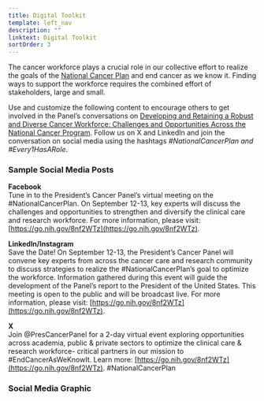 ```yaml
---
title: Digital Toolkit
template: left_nav
description: ""
linktext: Digital Toolkit
sortOrder: 3
---
```


The cancer workforce plays a crucial role in our collective effort to realize the goals of the [National Cancer Plan](https://nationalcancerplan.cancer.gov/) and end cancer as we know it. Finding ways to support the workforce requires the combined effort of stakeholders, large and small.

Use and customize the following content to encourage others to get involved in the Panel’s conversations on [Developing and Retaining a Robust and Diverse Cancer Workforce: Challenges and Opportunities Across the National Cancer Program](/ncp/meetings/2024-09-12/). Follow us on X and LinkedIn and join the conversation on social media using the hashtags *#NationalCancerPlan and #Every1HasARole*.

### Sample Social Media Posts

**Facebook** \
Tune in to the President’s Cancer Panel’s virtual meeting on the #NationalCancerPlan. On September 12-13, key experts will discuss the challenges and opportunities to strengthen and diversify the clinical care and research workforce. For more information, please visit: [https://go.nih.gov/8nf2WTz](https://go.nih.gov/8nf2WTz).

**LinkedIn/Instagram** \
Save the Date! On September 12-13, the President’s Cancer Panel will convene key experts from across the cancer care and research community to discuss strategies to realize the #NationalCancerPlan’s goal to optimize the workforce. Information gathered during this event will guide the development of the Panel’s report to the President of the United States. This meeting is open to the public and will be broadcast live. For more information, please visit: [https://go.nih.gov/8nf2WTz](https://go.nih.gov/8nf2WTz).

**X** \
Join @PresCancerPanel for a 2-day virtual event exploring opportunities across academia, public & private sectors to optimize the clinical care & research workforce- critical partners in our mission to #EndCancerAsWeKnowIt. Learn more: [https://go.nih.gov/8nf2WTz](https://go.nih.gov/8nf2WTz). #NationalCancerPlan


### Social Media Graphic

<div>
<image-with-caption
	image_src="16x9_Digital_Toolkit.jpg"
	image_alt="President’s Cancer Panel’s 2-part virtual meeting on the National Cancer Plan’s goal to optimize the workforce."
	image_caption="Alt text: President’s Cancer Panel’s 2-part virtual meeting on the National Cancer Plan’s goal to optimize the workforce."
	image_first_caption_link="/images/16x9_Digital_Toolkit.jpg"
	image_first_caption_link_text="16 x 9"
	image_second_caption_link="/images/1x1_Digital_Toolkit.jpg"
	image_second_caption_link_text="1 x 1"
	className="picture-with-flex-text">
</image-with-caption>
</div>

